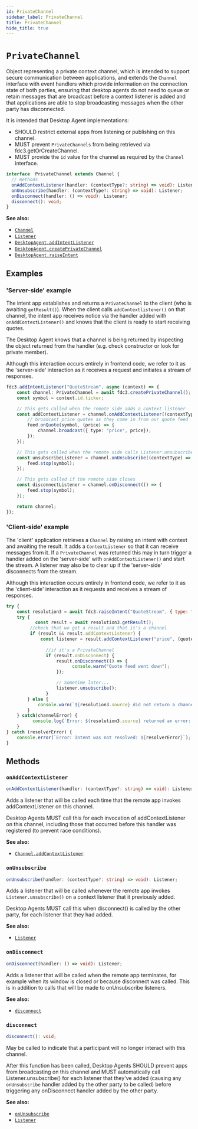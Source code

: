 ```yaml
---
id: PrivateChannel
sidebar_label: PrivateChannel
title: PrivateChannel
hide_title: true
---
```

# `PrivateChannel`

Object representing a private context channel, which is intended to support secure communication between applications, and extends the `Channel` interface with event handlers which provide information on the connection state of both parties, ensuring that desktop agents do not need to queue or retain messages that are broadcast before a context listener is added and that applications are able to stop broadcasting messages when the other party has disconnected.

It is intended that Desktop Agent implementations:

- SHOULD restrict external apps from listening or publishing on this channel.
- MUST prevent `PrivateChannels` from being retrieved via fdc3.getOrCreateChannel.
- MUST provide the `id` value for the channel as required by the `Channel` interface.

```ts
interface  PrivateChannel extends Channel {
  // methods
  onAddContextListener(handler: (contextType?: string) => void): Listener;
  onUnsubscribe(handler: (contextType?: string) => void): Listener;
  onDisconnect(handler: () => void): Listener;
  disconnect(): void;
}
```

**See also:**

- [`Channel`](Channel)
- [`Listener`](Types#listener)
- [`DesktopAgent.addIntentListener`](DesktopAgent#addintentlistener)
- [`DesktopAgent.createPrivateChannel`](DesktopAgent#createprivatechannel)
- [`DesktopAgent.raiseIntent`](DesktopAgent#raiseintent)

## Examples

### 'Server-side' example

The intent app establishes and returns a `PrivateChannel` to the client (who is awaiting `getResult()`). When the client calls `addContextlistener()` on that channel, the intent app receives notice via the handler added with `onAddContextListener()` and knows that the client is ready to start receiving quotes.

The Desktop Agent knows that a channel is being returned by inspecting the object returned from the handler (e.g. check constructor or look for private member).

Although this interaction occurs entirely in frontend code, we refer to it as the 'server-side' interaction as it receives a request and initiates a stream of responses.

```typescript
fdc3.addIntentListener("QuoteStream", async (context) => {
    const channel: PrivateChannel = await fdc3.createPrivateChannel();
    const symbol = context.id.ticker;

    // This gets called when the remote side adds a context listener
    const addContextListener = channel.onAddContextListener((contextType) => {
        // broadcast price quotes as they come in from our quote feed
        feed.onQuote(symbol, (price) => {
            channel.broadcast({ type: "price", price});
        });
    });

    // This gets called when the remote side calls Listener.unsubscribe()
    const unsubscribeListener = channel.onUnsubscribe((contextType) => {
        feed.stop(symbol);
    });

    // This gets called if the remote side closes
    const disconnectListener = channel.onDisconnect(() => {
        feed.stop(symbol);
    });

    return channel;
});
```

### 'Client-side' example

The 'client' application retrieves a `Channel` by raising an intent with context and awaiting the result. It adds a `ContextListener` so that it can receive messages from it. If a `PrivateChannel` was returned this may in turn trigger a handler added on the 'server-side' with `onAddContextListener()` and start the stream. A listener may also be to clear up if the 'server-side' disconnects from the stream.

Although this interaction occurs entirely in frontend code, we refer to it as the 'client-side' interaction as it requests and receives a stream of responses.

```javascript
try {
    const resolution3 = await fdc3.raiseIntent("QuoteStream", { type: "fdc3.instrument", id : { ticker: "AAPL" } });
    try {
           const result = await resolution3.getResult();
         //check that we got a result and that it's a channel
         if (result && result.addContextListener) {
             const listener = result.addContextListener("price", (quote) => console.log(quote));
               
               //if it's a PrivateChannel
               if (result.onDisconnect) {
                   result.onDisconnect(() => {
                         console.warn("Quote feed went down");
                   });

                   // Sometime later...
                   listener.unsubscribe();
               }
        } else {
            console.warn(`${resolution3.source} did not return a channel`);
        }
    } catch(channelError) {
          console.log(`Error: ${resolution3.source} returned an error: ${channelError}`);
    }
} catch (resolverError) {
    console.error(`Error: Intent was not resolved: ${resolverError}`);
}
```

## Methods

### `onAddContextListener`

```ts
onAddContextListener(handler: (contextType?: string) => void): Listener;
```

Adds a listener that will be called each time that the remote app invokes addContextListener on this channel.

Desktop Agents MUST call this for each invocation of addContextListener on this channel, including those that occurred before this handler was registered (to prevent race conditions).

**See also:**

- [`Channel.addContextListener`](Channel#addcontextlistener)

### `onUnsubscribe`

```ts
onUnsubscribe(handler: (contextType?: string) => void): Listener;
```

Adds a listener that will be called whenever the remote app invokes `Listener.unsubscribe()` on a context listener that it previously added.

Desktop Agents MUST call this when disconnect() is called by the other party, for each listener that they had added.

**See also:**

- [`Listener`](Types#listener)

### `onDisconnect`

```ts
onDisconnect(handler: () => void): Listener;
```

Adds a listener that will be called when the remote app terminates, for example when its window is closed or because disconnect was called. This is in addition to calls that will be made to onUnsubscribe listeners.

**See also:**

- [`disconnect`](#disconnect)

### `disconnect`

```ts
disconnect(): void;
```

May be called to indicate that a participant will no longer interact with this channel.

After this function has been called, Desktop Agents SHOULD prevent apps from broadcasting on this channel and MUST automatically call Listener.unsubscribe() for each listener that they've added (causing any `onUnsubscribe` handler added by the other party to be called) before triggering any onDisconnect handler added by the other party.

**See also:**

- [`onUnsubscribe`](#onunsubscribe)
- [`Listener`](Types#listener)
